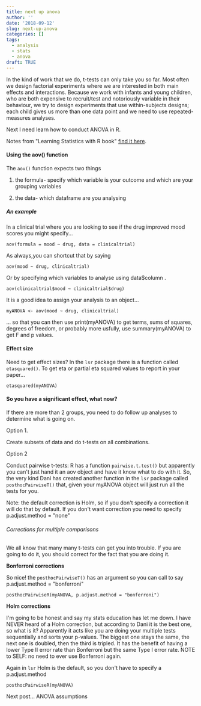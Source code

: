 ```yaml
---
title: next up anova
author: ''
date: '2018-09-12'
slug: next-up-anova
categories: []
tags:
  - analysis
  - stats
  - anova
draft: TRUE
---
```


In the kind of work that we do, t-tests can only take you so far. Most often we design factorial experiments where we are interested in both main effects and interactions.  Because we work with infants and young children, who are both expensive to recruit/test and notoriously variable in their behaviour, we try to design experiments that use within-subjects designs; each child gives us more than one data point and we need to use repeated-measures analyses. 

Next I need learn how to conduct ANOVA in R. 

Notes from "Learning Statistics with R book" [find it here](https://compcogscisydney.org/learning-statistics-with-r/).

#### Using the aov() function 

The `aov()` function expects two things

1. the formula- specify which variable is your outcome and which are your grouping variables

2. the data- which dataframe are you analysing

##### An example

In a clinical trial where you are looking to see if the drug improved mood scores you might specify...

```
aov(formula = mood ~ drug, data = clinicaltrial)

```

As always,you can shortcut that by saying

```
aov(mood ~ drug, clinicaltrial)

```

Or by specifying which variables to analyse using data$column .

```
aov(clinicaltrial$mood ~ clinicaltrial$drug)

```

It is a good idea to assign your analysis to an object...

```
myANOVA <- aov(mood ~ drug, clinicaltrial)

```

... so that you can then use print(myANOVA) to get terms, sums of squares, degrees of freedom, or probably more usfully, use summary(myANOVA) to get F and p values.  


#### Effect size

Need to get effect sizes? In the `lsr` package there is a function called `etasquared()`. To get eta or partial eta squared values to report in your paper...

```
etasquared(myANOVA)
``` 

#### So you have a significant effect, what now?

If there are more than 2 groups, you need to do follow up analyses to determine what is going on. 

Option 1.  

Create subsets of data and do t-tests on all combinations. 

Option 2

Conduct pairwise t-tests: R has a function `pairwise.t.test()` but apparently you can't just hand it an aov object and have it know what to do with it. So, the very kind Dani has created another function in the `lsr` package called `posthocPairwiseT()` that, given your myANOVA object will just run all the tests for you. 

Note: the default correction is Holm, so if you don't specify a correction it will do that by default. If you don't want correction you need to specify p.adjust.method = "none"

###### Corrections for multiple comparisons
We all know that many many t-tests can get you into trouble. If you are going to do it, you should correct for the fact that you are doing it. 

**Bonferroni corrections**

So nice! the `posthocPairwiseT()` has an argument so you can call to say p.adjust.method = "bonferroni"

```
posthocPairwiseR(myANOVA, p.adjust.method = "bonferroni")
```
**Holm corrections**

I'm going to be honest and say my stats education has let me down. I have NEVER heard of a Holm correction, but according to Dani it is the best one, so what is it? Apparently it acts like you are doing your multiple tests sequentially and sorts your p-values.  The biggest one stays the same, the next one is doubled, then the third is tripled. It has the benefit of having a lower Type II error rate than Bonferroni but the same Type I error rate. NOTE to SELF: no need to ever use Bonferroni again. 

Again in `lsr` Holm is the default, so you don't have to specify a p.adjust.method

```
posthocPairwiseR(myANOVA)
```

Next post... ANOVA assumptions


